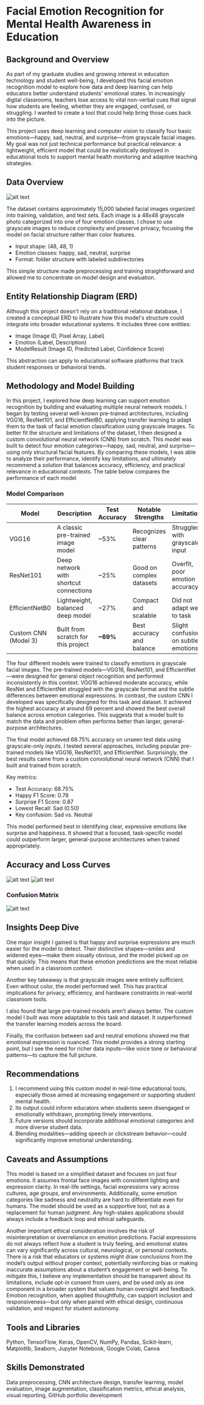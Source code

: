 # Facial Emotion Recognition for Mental Health Awareness in Education

## Background and Overview

As part of my graduate studies and growing interest in education technology and student well-being, I developed this facial emotion recognition model to explore how data and deep learning can help educators better understand students' emotional states. In increasingly digital classrooms, teachers lose access to vital non-verbal cues that signal how students are feeling, whether they are engaged, confused, or struggling. I wanted to create a tool that could help bring those cues back into the picture.

This project uses deep learning and computer vision to classify four basic emotions—happy, sad, neutral, and surprise—from grayscale facial images. My goal was not just technical performance but practical relevance: a lightweight, efficient model that could be realistically deployed in educational tools to support mental health monitoring and adaptive teaching strategies. 

## Data Overview
![alt text](results/distribution_of_classes.png)

The dataset contains approximately 15,000 labeled facial images organized into training, validation, and test sets. Each image is a 48x48 grayscale photo categorized into one of four emotion classes. I chose to use grayscale images to reduce complexity and preserve privacy, focusing the model on facial structure rather than color features.

* Input shape: (48, 48, 1)
* Emotion classes: happy, sad, neutral, surprise
* Format: folder structure with labeled subdirectories

This simple structure made preprocessing and training straightforward and allowed me to concentrate on model design and evaluation.

## Entity Relationship Diagram (ERD)

Although this project doesn't rely on a traditional relational database, I created a conceptual ERD to illustrate how this model's structure could integrate into broader educational systems. It includes three core entities:

* Image (Image ID, Pixel Array, Label)
* Emotion (Label, Description)
* ModelResult (Image ID, Predicted Label, Confidence Score)

This abstraction can apply to educational software platforms that track student responses or behavioral trends.

## Methodology and Model Building

In this project, I explored how deep learning can support emotion recognition by building and evaluating multiple neural network models. I began by testing several well-known pre-trained architectures, including VGG16, ResNet101, and EfficientNetB0, applying transfer learning to adapt them to the task of facial emotion classification using grayscale images. To better fit the structure and limitations of the dataset, I then designed a custom convolutional neural network (CNN) from scratch. This model was built to detect four emotion categories—happy, sad, neutral, and surprise—using only structural facial features. By comparing these models, I was able to analyze their performance, identify key limitations, and ultimately recommend a solution that balances accuracy, efficiency, and practical relevance in educational contexts. The table below compares the performance of each model 

### Model Comparison

| Model             | Description                                     | Test Accuracy | Notable Strengths         | Limitations                      |
|------------------|-------------------------------------------------|---------------|----------------------------|----------------------------------|
| VGG16            | A classic pre-trained image model               | ~53%          | Recognizes clear patterns  | Struggled with grayscale input  |
| ResNet101        | Deep network with shortcut connections          | ~25%          | Good on complex datasets   | Overfit, poor emotion accuracy  |
| EfficientNetB0   | Lightweight, balanced deep model                | ~27%          | Compact and scalable       | Did not adapt well to task      |
| Custom CNN (Model 3) | Built from scratch for this project           | **~69%**       | Best accuracy and balance  | Slight confusion on subtle emotions |


The four different models were trained to classify emotions in grayscale facial images. The pre-trained models—VGG16, ResNet101, and EfficientNet—were designed for general object recognition and performed inconsistently in this context. VGG16 achieved moderate accuracy, while ResNet and EfficientNet struggled with the grayscale format and the subtle differences between emotional expressions. In contrast, the custom CNN I developed was specifically designed for this task and dataset. It achieved the highest accuracy at around 69 percent and showed the best overall balance across emotion categories. This suggests that a model built to match the data and problem often performs better than larger, general-purpose architectures.


The final model achieved 68.75% accuracy on unseen test data using grayscale-only inputs. I tested several approaches, including popular pre-trained models like VGG16, ResNet101, and EfficientNet. Surprisingly, the best results came from a custom convolutional neural network (CNN) that I built and trained from scratch. 

Key metrics:

* Test Accuracy: 68.75%
* Happy F1 Score: 0.78
* Surprise F1 Score: 0.87
* Lowest Recall: Sad (0.50)
* Key confusion: Sad vs. Neutral

This model performed best in identifying clear, expressive emotions like surprise and happiness. It showed that a focused, task-specific model could outperform larger, general-purpose architectures when trained appropriately.

## Accuracy and Loss Curves
![alt text](results/accuracy_curve.png)
![alt text](results/loss_curve.png)

### Confusion Matrix
![alt text](results/confusion_matrix.png)

## Insights Deep Dive

One major insight I gained is that happy and surprise expressions are much easier for the model to detect. Their distinctive shapes—smiles and widened eyes—make them visually obvious, and the model picked up on that quickly. This means that these emotion predictions are the most reliable when used in a classroom context.

Another key takeaway is that grayscale images were entirely sufficient. Even without color, the model performed well. This has practical implications for privacy, efficiency, and hardware constraints in real-world classroom tools.

I also found that large pre-trained models aren’t always better. The custom model I built was more adaptable to this task and dataset. It outperformed the transfer learning models across the board.

Finally, the confusion between sad and neutral emotions showed me that emotional expression is nuanced. This model provides a strong starting point, but I see the need for richer data inputs—like voice tone or behavioral patterns—to capture the full picture.

## Recommendations

1. I recommend using this custom model in real-time educational tools, especially those aimed at increasing engagement or supporting student mental health.
2. Its output could inform educators when students seem disengaged or emotionally withdrawn, prompting timely interventions.
3. Future versions should incorporate additional emotional categories and more diverse student data.
4. Blending modalities—adding speech or clickstream behavior—could significantly improve emotional understanding.

## Caveats and Assumptions

This model is based on a simplified dataset and focuses on just four emotions. It assumes frontal face images with consistent lighting and expression clarity. In real-life settings, facial expressions vary across cultures, age groups, and environments. Additionally, some emotion categories like sadness and neutrality are hard to differentiate even for humans. The model should be used as a supportive tool, not as a replacement for human judgment. Any high-stakes applications should always include a feedback loop and ethical safeguards.

Another important ethical consideration involves the risk of misinterpretation or overreliance on emotion predictions. Facial expressions do not always reflect how a student is truly feeling, and emotional states can vary significantly across cultural, neurological, or personal contexts. There is a risk that educators or systems might draw conclusions from the model’s output without proper context, potentially reinforcing bias or making inaccurate assumptions about a student’s engagement or well-being. To mitigate this, I believe any implementation should be transparent about its limitations, include opt-in consent from users, and be used only as one component in a broader system that values human oversight and feedback. Emotion recognition, when applied thoughtfully, can support inclusion and responsiveness—but only when paired with ethical design, continuous validation, and respect for student autonomy.


## Tools and Libraries
Python, TensorFlow, Keras, OpenCV, NumPy, Pandas, Scikit-learn, Matplotlib, Seaborn, Jupyter Notebook, Google Colab, Canva

## Skills Demonstrated
Data preprocessing, CNN architecture design, transfer learning, model evaluation, image augmentation, classification metrics, ethical analysis, visual reporting, GitHub portfolio development

